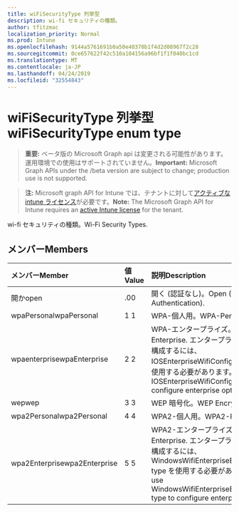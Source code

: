 ```yaml
---
title: wiFiSecurityType 列挙型
description: wi-fi セキュリティの種類。
author: tfitzmac
localization_priority: Normal
ms.prod: Intune
ms.openlocfilehash: 9144a5761691b0a50e40370b1f4d2d08967f2c28
ms.sourcegitcommit: 0ce657622f42c510a104156a96bf1f1f040bc1cd
ms.translationtype: MT
ms.contentlocale: ja-JP
ms.lasthandoff: 04/24/2019
ms.locfileid: "32554843"
---
```

# <a name="wifisecuritytype-enum-type"></a><span data-ttu-id="66d20-103">wiFiSecurityType 列挙型</span><span class="sxs-lookup"><span data-stu-id="66d20-103">wiFiSecurityType enum type</span></span>

> <span data-ttu-id="66d20-104">**重要:** ベータ版の Microsoft Graph api は変更される可能性があります。運用環境での使用はサポートされていません。</span><span class="sxs-lookup"><span data-stu-id="66d20-104">**Important:** Microsoft Graph APIs under the /beta version are subject to change; production use is not supported.</span></span>

> <span data-ttu-id="66d20-105">**注:** Microsoft graph API for Intune では、テナントに対して[アクティブな intune ライセンス](https://go.microsoft.com/fwlink/?linkid=839381)が必要です。</span><span class="sxs-lookup"><span data-stu-id="66d20-105">**Note:** The Microsoft Graph API for Intune requires an [active Intune license](https://go.microsoft.com/fwlink/?linkid=839381) for the tenant.</span></span>

<span data-ttu-id="66d20-106">wi-fi セキュリティの種類。</span><span class="sxs-lookup"><span data-stu-id="66d20-106">Wi-Fi Security Types.</span></span>

## <a name="members"></a><span data-ttu-id="66d20-107">メンバー</span><span class="sxs-lookup"><span data-stu-id="66d20-107">Members</span></span>
|<span data-ttu-id="66d20-108">メンバー</span><span class="sxs-lookup"><span data-stu-id="66d20-108">Member</span></span>|<span data-ttu-id="66d20-109">値</span><span class="sxs-lookup"><span data-stu-id="66d20-109">Value</span></span>|<span data-ttu-id="66d20-110">説明</span><span class="sxs-lookup"><span data-stu-id="66d20-110">Description</span></span>|
|:---|:---|:---|
|<span data-ttu-id="66d20-111">開か</span><span class="sxs-lookup"><span data-stu-id="66d20-111">open</span></span>|<span data-ttu-id="66d20-112">.0</span><span class="sxs-lookup"><span data-stu-id="66d20-112">0</span></span>|<span data-ttu-id="66d20-113">開く (認証なし)。</span><span class="sxs-lookup"><span data-stu-id="66d20-113">Open (No Authentication).</span></span>|
|<span data-ttu-id="66d20-114">wpaPersonal</span><span class="sxs-lookup"><span data-stu-id="66d20-114">wpaPersonal</span></span>|<span data-ttu-id="66d20-115">1 </span><span class="sxs-lookup"><span data-stu-id="66d20-115">1</span></span>|<span data-ttu-id="66d20-116">WPA-個人用。</span><span class="sxs-lookup"><span data-stu-id="66d20-116">WPA-Personal.</span></span>|
|<span data-ttu-id="66d20-117">wpaenterprise</span><span class="sxs-lookup"><span data-stu-id="66d20-117">wpaEnterprise</span></span>|<span data-ttu-id="66d20-118">2 </span><span class="sxs-lookup"><span data-stu-id="66d20-118">2</span></span>|<span data-ttu-id="66d20-119">WPA-エンタープライズ。</span><span class="sxs-lookup"><span data-stu-id="66d20-119">WPA-Enterprise.</span></span> <span data-ttu-id="66d20-120">エンタープライズオプションを構成するには、IOSEnterpriseWifiConfiguration type を使用する必要があります。</span><span class="sxs-lookup"><span data-stu-id="66d20-120">Must use IOSEnterpriseWifiConfiguration type to configure enterprise options.</span></span>|
|<span data-ttu-id="66d20-121">wep</span><span class="sxs-lookup"><span data-stu-id="66d20-121">wep</span></span>|<span data-ttu-id="66d20-122">3 </span><span class="sxs-lookup"><span data-stu-id="66d20-122">3</span></span>|<span data-ttu-id="66d20-123">WEP 暗号化。</span><span class="sxs-lookup"><span data-stu-id="66d20-123">WEP Encryption.</span></span>|
|<span data-ttu-id="66d20-124">wpa2Personal</span><span class="sxs-lookup"><span data-stu-id="66d20-124">wpa2Personal</span></span>|<span data-ttu-id="66d20-125">4 </span><span class="sxs-lookup"><span data-stu-id="66d20-125">4</span></span>|<span data-ttu-id="66d20-126">WPA2-個人用。</span><span class="sxs-lookup"><span data-stu-id="66d20-126">WPA2-Personal.</span></span>|
|<span data-ttu-id="66d20-127">wpa2Enterprise</span><span class="sxs-lookup"><span data-stu-id="66d20-127">wpa2Enterprise</span></span>|<span data-ttu-id="66d20-128">5 </span><span class="sxs-lookup"><span data-stu-id="66d20-128">5</span></span>|<span data-ttu-id="66d20-129">WPA2-エンタープライズ。</span><span class="sxs-lookup"><span data-stu-id="66d20-129">WPA2-Enterprise.</span></span> <span data-ttu-id="66d20-130">エンタープライズオプションを構成するには、WindowsWifiEnterpriseEAPConfiguration type を使用する必要があります。</span><span class="sxs-lookup"><span data-stu-id="66d20-130">Must use WindowsWifiEnterpriseEAPConfiguration type to configure enterprise options.</span></span>|





